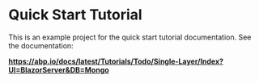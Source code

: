 # Quick Start Tutorial

This is an example project for the quick start tutorial documentation. See the documentation:

**https://abp.io/docs/latest/Tutorials/Todo/Single-Layer/Index?UI=BlazorServer&DB=Mongo**